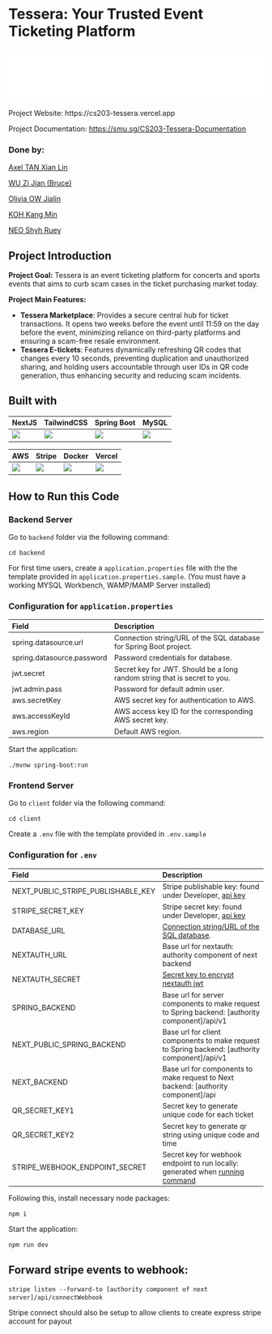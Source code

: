 # Tessera: Your Trusted Event Ticketing Platform
<p align="center">
  <img height="100px" src="client/public//tessera-logo-white.png" />
</p>
Project Website: https://cs203-tessera.vercel.app

Project Documentation: https://smu.sg/CS203-Tessera-Documentation

### Done by: 

[Axel TAN Xian Lin](https://github.com/axeltanxl)

[WU Zi Jian (Bruce)](https://github.com/BruceWu2001)

[Olivia OW Jialin](https://github.com/oliviaow2022)

[KOH Kang Min](https://github.com/phosphurous)

[NEO Shyh Ruey](https://github.com/shyhruey)

## Project Introduction

**Project Goal:** Tessera is an event ticketing platform for concerts and sports events that aims to curb scam cases in the ticket purchasing market today.

**Project Main Features:**
- **Tessera Marketplace**: Provides a secure central hub for ticket transactions. It opens two weeks before the event until 11:59 on the day before the event, minimizing reliance on third-party platforms and ensuring a scam-free resale environment.
- **Tessera E-tickets**: Features dynamically refreshing QR codes that changes every 10 seconds, preventing duplication and unauthorized sharing, and holding users accountable through user IDs in QR code generation, thus enhancing security and reducing scam incidents.

## Built with
| NextJS | TailwindCSS | Spring Boot | MySQL |
|--------|-------------|-------------|-------|
| <img height="80px" src="https://images.ctfassets.net/c63hsprlvlya/IacLLeOBR5WCvdCPqKuff/6860b5cc464c4f54703a2befa3f706b4/nextjs3.webp" /> | <img height="80px" src="https://miro.medium.com/v2/resize:fit:1400/1*oPL8C-i04sqAUoOS_da9aA.jpeg" /> | <img height="80px" src="https://e4developer.com/wp-content/uploads/2018/01/spring-boot.png" /> | <img height="80px" src="https://v5c2e8r4.stackpathcdn.com/wp-content/uploads/2014/09/mysql-logo.jpg" /> |

| AWS | Stripe | Docker | Vercel |
|-----|--------|--------|--------|
| <img height="80px" src="https://encrypted-tbn0.gstatic.com/images?q=tbn:ANd9GcTLrR2Lbll5DQAPXM5pSY0Mv8I_IOd1vblUNqAcVecJMQ383rJOtXb2Az9WRYSG1ojakew&usqp=CAU" /> | <img height="80px" src="https://media.designrush.com/inspiration_images/135142/conversions/_1511452770_462_stripe-mobile.jpg" /> | <img height="80px" src="https://logos-world.net/wp-content/uploads/2021/02/Docker-Logo-700x394.png" /> | <img height="80px" src="https://logowik.com/content/uploads/images/vercel1868.jpg" /> |

## How to Run this Code

 ### Backend Server ###

Go to `backend` folder via the following command:

```
cd backend
```
For first time users, create a `application.properties` file with the the template provided in `application.properties.sample`.
(You must have a working MYSQL Workbench, WAMP/MAMP Server installed)

### Configuration for `application.properties`
| Field | Description |
:-------| :-----------|
| spring.datasource.url | Connection string/URL of the SQL database for Spring Boot project. |
| spring.datasource.password | Password credentials for database. |
| jwt.secret | Secret key for JWT. Should be a long random string that is secret to you. |
| jwt.admin.pass | Password for default admin user. |
| aws.secretKey | AWS secret key for authentication to AWS. |
| aws.accessKeyId | AWS access key ID for the corresponding AWS secret key. |
| aws.region | Default AWS region. |


Start the application:

```
./mvnw spring-boot:run
```

### Frontend Server ###

Go to `client` folder via the following command:

```
cd client
```
Create a `.env` file with the template provided in `.env.sample`

### Configuration for `.env`
| Field | Description |
:-------| :-----------|
| NEXT_PUBLIC_STRIPE_PUBLISHABLE_KEY | Stripe publishable key: found under Developer, [api key](https://stripe.com/docs/keys) |
| STRIPE_SECRET_KEY | Stripe secret key: found under Developer, [api key](https://stripe.com/docs/keys) |
| DATABASE_URL | [Connection string/URL of the SQL database](https://www.prisma.io/docs/reference/database-reference/connection-urls#:~:text=%7D-,MySQL,-schema.prisma). |
| NEXTAUTH_URL | Base url for nextauth: authority component of next backend   |
| NEXTAUTH_SECRET | [Secret key to encrypt nextauth jwt](https://next-auth.js.org/configuration/options#:~:text=openssl%20rand%20%2Dbase64%2032)  |
| SPRING_BACKEND | Base url for server components to make request to Spring backend: [authority component]/api/v1  |
| NEXT_PUBLIC_SPRING_BACKEND | Base url for client components to make request to Spring backend: [authority component]/api/v1 |
| NEXT_BACKEND | Base url for components to make request to Next backend: [authority component]/api |
| QR_SECRET_KEY1 | Secret key to generate unique code for each ticket |
| QR_SECRET_KEY2 | Secret key to generate qr string using unique code and time |
| STRIPE_WEBHOOK_ENDPOINT_SECRET | Secret key for webhook endpoint to run locally: generated when [running command](#forward-stripe-events-to-webhook) |

Following this, install necessary node packages:

```
npm i
```

Start the application:

```
npm run dev
```

## Forward stripe events to webhook:

```
stripe listen --forward-to [authority component of next server]/api/connectWebhook
```
Stripe connect should also be setup to allow clients to create express stripe account for payout
